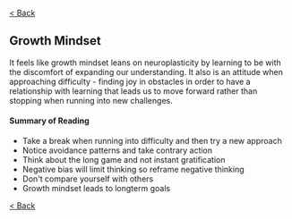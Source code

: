 [< Back](READ-ME.md)

## Growth Mindset
It feels like growth mindset leans on neuroplasticity by learning to be with the discomfort of expanding our understanding. It also is an attitude when approaching difficulty - finding joy in obstacles in order to have a relationship with learning that leads us to move forward rather than stopping when running into new challenges.

#### Summary of Reading
- Take a break when running into difficulty and then try a new approach
- Notice avoidance patterns and take contrary action
- Think about the long game and not instant gratification
- Negative bias will limit thinking so reframe negative thinking
- Don't compare yourself with others
- Growth mindset leads to longterm goals

[< Back](READ-ME.md)
